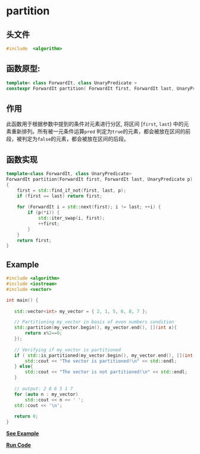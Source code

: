 # partition

## 头文件
```cpp
#include  <algorithm>
```

## 函数原型:

```cpp
template< class ForwardIt, class UnaryPredicate >
constexpr ForwardIt partition( ForwardIt first, ForwardIt last, UnaryPredicate p );
```

## 作用
此函数用于根据参数中提到的条件对元素进行分区, 将区间 [`first`, `last`) 中的元素重新排列。所有被一元条件运算`pred` 判定为`true`的元素，都会被放在区间的前段，被判定为`false`的元素，都会被放在区间的后段。



## 函数实现
```c++
template<class ForwardIt, class UnaryPredicate>
ForwardIt partition(ForwardIt first, ForwardIt last, UnaryPredicate p)
{
    first = std::find_if_not(first, last, p);
    if (first == last) return first;
 
    for (ForwardIt i = std::next(first); i != last; ++i) {
        if (p(*i)) {
            std::iter_swap(i, first);
            ++first;
        }
    }
    return first;
}
```

## Example
  
 ```cpp
#include <algorithm> 
#include <iostream> 
#include <vector>

int main() {
    
    std::vector<int> my_vector = { 2, 1, 5, 6, 8, 7 };

    // Partitioning my_vector in basis of even numbers condition
    std::partition(my_vector.begin(), my_vector.end(), [](int x){ 
        return x%2==0; 
    });
    
    // Verifying if my_vector is partitioned
    if ( std::is_partitioned(my_vector.begin(), my_vector.end(), [](int x){ return x%2==0; } )) {
        std::cout << "The vector is partitioned!\n" << std::endl;
    } else{
        std::cout << "The vector is not partitioned!\n" << std::endl;
    }
    
    // output: 2 8 6 5 1 7
    for (auto n : my_vector)
        std::cout << n << ' ';
    std::cout << '\n'; 
    
    return 0;
} 
 ```
**[See Example](snippets/partition.cpp)**    

**[Run Code](https://rextester.com/AGMM7684)**